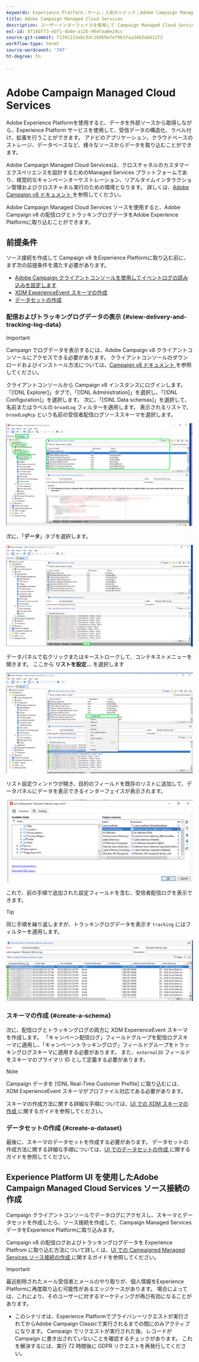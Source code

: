 ```yaml
---
keywords: Experience Platform；ホーム；人気のトピック；Adobe Campaign Managed Cloud Services;campaign;campaign managed services
title: Adobe Campaign Managed Cloud Services
description: ユーザーインターフェイスを使用して Campaign Managed Cloud Services をExperience Platformに接続する方法について説明します
exl-id: 8f18bf73-ebf1-4b4e-a12b-964faa0e24cc
source-git-commit: f129c215ebc5dc169b9a7ef9b3faa3463ab413f3
workflow-type: tm+mt
source-wordcount: '747'
ht-degree: 5%

---
```


# Adobe Campaign Managed Cloud Services

Adobe Experience Platformを使用すると、データを外部ソースから取得しながら、Experience Platform サービスを使用して、受信データの構造化、ラベル付け、拡張を行うことができます。 アドビのアプリケーション、クラウドベースのストレージ、データベースなど、様々なソースからデータを取り込むことができます。

Adobe Campaign Managed Cloud Servicesは、クロスチャネルのカスタマーエクスペリエンスを設計するためのManaged Services プラットフォームであり、視覚的なキャンペーンオーケストレーション、リアルタイムインタラクション管理およびクロスチャネル実行のための環境となります。 詳しくは、[Adobe Campaign v8 ドキュメント ](https://experienceleague.adobe.com/docs/campaign/campaign-v8/campaign-home.html?lang=ja) を参照してください。

Adobe Campaign Managed Cloud Services ソースを使用すると、Adobe Campaign v8 の配信ログとトラッキングログデータをAdobe Experience Platformに取り込むことができます。

## 前提条件

ソース接続を作成して Campaign v8 をExperience Platformに取り込む前に、まず次の前提条件を満たす必要があります。

* [Adobe Campaign クライアントコンソールを使用してイベントログの読み込みを設定します](#view-delivery-and-tracking-log-data)
* [XDM ExperienceEvent スキーマの作成](#create-a-schema)
* [データセットの作成](#create-a-dataset)

### 配信およびトラッキングログデータの表示 {#view-delivery-and-tracking-log-data}

>[!IMPORTANT]
>
>Campaign でログデータを表示するには、Adobe Campaign v8 クライアントコンソールにアクセスできる必要があります。 クライアントコンソールのダウンロードおよびインストール方法については、[Campaign v8 ドキュメント ](https://experienceleague.adobe.com/docs/campaign/campaign-v8/deploy/connect.html) を参照してください。

クライアントコンソールから Campaign v8 インスタンスにログインします。 「[!DNL Explorer]」タブで、「[!DNL Administration]」を選択し、「[!DNL Configuration]」を選択します。 次に、「[!DNL Data schemas]」を選択して、名前またはラベルの `broadLog` フィルターを適用します。 表示されるリストで、`broadLogRcp` という名前の受信者配信ログソーススキーマを選択します。

![ エクスプローラタブが選択されたAdobe Campaign v8 クライアントコンソールでは、管理、設定、データスキーマノードが展開され、フィルタリングが「broad」に設定されています。](./images/campaign/explorer.png)

次に、「**データ**」タブを選択します。

![ 「データ」タブが選択されたAdobe Campaign v8 クライアントコンソール ](./images/campaign/data.png)

データパネルで右クリックまたはキーストロークして、コンテキストメニューを開きます。 ここから **リストを設定…** を選択します

![ コンテキストメニューが開き、「リストを設定」オプションが選択されているAdobe Campaign v8 クライアントコンソール ](./images/campaign/configure.png)

リスト設定ウィンドウが開き、目的のフィールドを既存のリストに追加して、データパネルにデータを表示できるインターフェイスが表示されます。

![ 表示可能な受信者配信ログの設定のリスト ](./images/campaign/list-configuration.png)

これで、前の手順で追加された設定フィールドを含む、受信者配信ログを表示できます。

>[!TIP]
>
>同じ手順を繰り返しますが、トラッキングログデータを表示す `tracking` にはフィルターを適用します。

![ 最終変更名、配信チャネル、内部配信名、ラベルの情報と共に表示される受信者配信ログ ](./images/campaign/recipient-delivery-logs.png)

### スキーマの作成 {#create-a-schema}

次に、配信ログとトラッキングログの両方に XDM ExperienceEvent スキーマを作成します。 「キャンペーン配信ログ」フィールドグループを配信ログスキーマに適用し、「キャンペーントラッキングログ」フィールドグループをトラッキングログスキーマに適用する必要があります。 また、`externalID` フィールドをスキーマのプライマリ ID として定義する必要があります。

>[!NOTE]
>
>Campaign データを [!DNL Real-Time Customer Profile] に取り込むには、XDM ExperienceEvent スキーマがプロファイル対応である必要があります。

スキーマの作成方法に関する詳細な手順については、[UI での XDM スキーマの作成 ](../../../xdm/tutorials/create-schema-ui.md) に関するガイドを参照してください。

### データセットの作成 {#create-a-dataset}

最後に、スキーマのデータセットを作成する必要があります。 データセットの作成方法に関する詳細な手順については、[UI でのデータセットの作成 ](../../../catalog/datasets/user-guide.md) に関するガイドを参照してください。

## Experience Platform UI を使用したAdobe Campaign Managed Cloud Services ソース接続の作成

Campaign クライアントコンソールでデータログにアクセスし、スキーマとデータセットを作成したら、ソース接続を作成して、Campaign Managed Services データをExperience Platformに取り込みます。

Campaign v8 の配信ログおよびトラッキングログデータを Experience Platfrom に取り込む方法について詳しくは、[UI での Campaigned Managed Services ソース接続の作成 ](../../tutorials/ui/create/adobe-applications/campaign.md) に関するガイドを参照してください。

>[!IMPORTANT]
>
>最近削除されたメール受信者とメールのやり取りが、個人情報をExperience Platformに再度取り込む可能性があるエッジケースがあります。 場合によっては、これにより、そのユーザーに対するマーケティングが再び有効になることがあります。
>
>* このシナリオは、Experience Platformでプライバシーリクエストが実行されてからAdobe Campaign Classicで実行されるまでの間にのみアクティブになります。 Campaign でリクエストが実行された後、レコードが Campaign に書き出されていないことを確認するチェックがあります。 これを解決するには、実行 72 時間後に GDPR リクエストを再発行してください。
